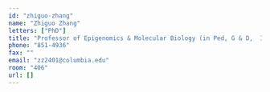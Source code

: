 ```yaml
---
id: "zhiguo-zhang"
name: "Zhiguo Zhang"
letters: ["PhD"]
title: "Professor of Epigenomics & Molecular Biology (in Ped, G & D,  ICG) "
phone: "851-4936"
fax: ""
email: "zz2401@columbia.edu"
room: "406"
url: []
---
```

